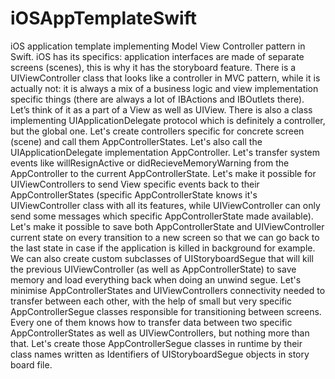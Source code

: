 # iOSAppTemplateSwift
iOS application template implementing Model View Controller pattern in Swift.
iOS has its specifics: application interfaces are made of separate screens (scenes), this is why it has the storyboard feature.
There is a UIViewController class that looks like a controller in MVC pattern, while it is actually not: it is always a mix of a business logic and view implementation specific things (there are always a lot of IBActions and IBOutlets there). Let’s think of it as a part of a View as well as UIView.
There is also a class implementing UIApplicationDelegate protocol which is definitely a controller, but the global one.
Let's create controllers specific for concrete screen (scene) and call them AppControllerStates.
Let's also call the UIApplicationDelegate implementation AppController.
Let's transfer system events like willResignActive or didRecieveMemoryWarning from the AppController to the current AppControllerState.
Let's make it possible for UIViewControllers to send View specific events back to their AppControllerStates (specific AppControllerState knows it's UIViewController class with all its features, while UIViewController can only send some messages which specific AppControllerState made available).
Let's make it possible to save both AppControllerState and UIViewController current state on every transition to a new screen so that we can go back to the last state in case if the application is killed in background for example. We can also create custom subclasses of UIStoryboardSegue that will kill the previous UIViewController (as well as AppControllerState) to save memory and load everything back when doing an unwind segue.
Let's minimise AppControllerStates and UIViewControllers connectivity needed to transfer between each other, with the help of small but very specific AppControllerSegue classes responsible for transitioning between screens. Every one of them knows how to transfer data between two specific AppControllerStates as well as UIViewControllers, but nothing more than that.
Let's create those AppControllerSegue classes in runtime by their class names written as Identifiers of UIStoryboardSegue objects in story board file.
